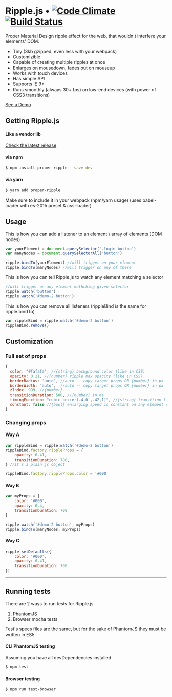 # Ripple.js • [![Code Climate](https://codeclimate.com/github/VsevolodTrofimov/Ripple.js/badges/gpa.svg)](https://codeclimate.com/github/VsevolodTrofimov/Ripple.js) [![Build Status](https://travis-ci.org/VsevolodTrofimov/Ripple.js.svg?branch=master)](https://travis-ci.org/VsevolodTrofimov/Ripple.js)

Proper Material Design ripple effect for the web, that wouldn't interfere your elements' DOM.
 - Tiny (3kb gzipped, even less with your webpack)
 - Customizible
 - Capable of creating multiple ripples at once
 - Enlarges on mousedown, fades out on mouseup
 - Works with touch devices
 - Has simple API
 - Supports IE 9+
 - Runs smoothly (always 30+ fps) on low-end devices (with power of CSS3 transitions)

[See a Demo](https://vsevolodtrofimov.github.io/Ripple.js/)

## Getting Ripple.js

#### Like a vendor lib

[Check the latest release](https://github.com/VsevolodTrofimov/Ripple.js/releases)

#### via npm
```bash
$ npm install proper-ripple --save-dev
```

#### via yarn
```bash
$ yarn add proper-ripple
```

Make sure to include it in your webpack (npm/yarn usage) (uses babel-loader with es-2015 preset & css-loader)

## Usage

This is how you can add a listener to an element \ array of elements (DOM nodes)
```javascript
var yourElement = document.querySelector('.login-button')
var manyNodes = document.querySelectorAll('button')

ripple.bindTo(yourElement) //will trigger on your element
ripple.bindTo(manyNodes) //will trigger on any of these
```

This is how you can tell Ripple.js to watch any element matching a selector
```javascript
//will trigger on any element mathching given selector
ripple.watch('button')
ripple.watch('#demo-2 button')
```

This is how you can remove all listeners (rippleBind is the same for ripple.bindTo)
```javascript
var rippleBind = ripple.watch('#demo-2 button')
rippleBind.remove()
```

## Customization
### Full set of props
```javascript
{
  color: "#fafafa", //{string} background color (like in CSS)
  opacity: 0.21, //{number} ripple max opacity (like in CSS)
  borderRadius: 'auto', //auto -- copy target props OR {number} in px
  borderWidth: 'auto',  //auto -- copy target props OR {number} in px
  zIndex: 999, //{number}
  transitionDuration: 500, //{number} in ms
  timingFunction: "cubic-bezier(.4,0`,.42,1)", //{string} transition timing function
  constant: false //{bool} enlarging speed is constant on any element size
}
```
### Changing props
#### Way A
```javascript
var rippleBind = ripple.watch('#demo-2 button')
rippleBind.factory.rippleProps = {
	opacity: 0.41,
	transitionDuration: 700,
} //it's a plain js object

rippleBind.factory.rippleProps.color = '#000'
```

#### Way B
```javascript
var myProps = {
	color: '#000',
	opacity: 0.4,
	transitionDuration: 700
}

ripple.watch('#demo-2 button', myProps)
ripple.bindTo(manyNodes, myProps)
```

#### Way C
```javascript
ripple.setDefaults({
	color: '#000',
	opacity: 0.41,
	transitionDuration: 700
})
```

---

## Running tests
There are 2 ways to run tests for Ripple.js
1) PhantomJS
2) Browser mocha tests

Test's specs files are the same, but for the sake of PhantomJS they must be written in ES5

#### CLI PhantomJS testing

Assuming you have all devDependencies installed

```bash
$ npm test
```

#### Browser testing
```bash
$ npm run test-browser
```
